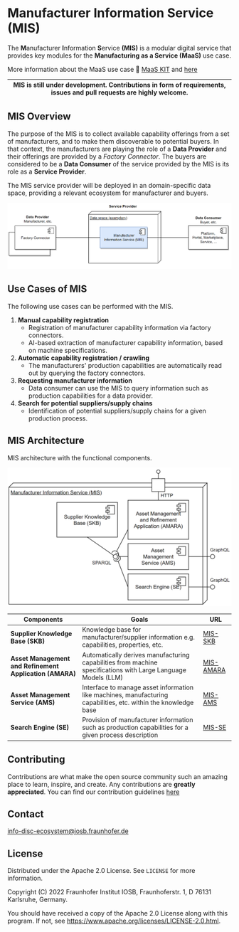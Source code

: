 # Manufacturer Information Service (MIS)

The **M**anufacturer **I**nformation **S**ervice **(MIS)** is a modular digital service that provides key modules for the **Manufacturing as a Service (MaaS)** use case.

More information about the MaaS use case :blue_book: [MaaS KIT](https://eclipse-tractusx.github.io/docs-kits/kits/Manufacturing%20as%20a%20Service%20Kit/Adoption%20View%20MaaS%20KIT#usecase--domain-explanation) and [here](https://disc-ecosystem.com/maas-usecase/)

| MIS is still under development. Contributions in form of requirements, issues and pull requests are highly welcome. |
|-----------------------------|

## MIS Overview

The purpose of the MIS is to collect available capability offerings from a set of manufacturers, and to make them discoverable to potential buyers. In that context, the manufacturers are playing the role of a **Data Provider** and their offerings are provided by a _Factory Connector_. The buyers are considered to be a **Data Consumer** of the service provided by the MIS is its role as a **Service Provider**.

The MIS service provider will be deployed in an domain-specific data space, providing a relevant ecosystem for manufacturer and buyers.

![MIS_Overview](docs/src/images/MIS_Overview.PNG)


## Use Cases of MIS

The following use cases can be performed with the MIS.

1. **Manual capability registration**
   - Registration of manufacturer capability information via factory connectors.
   - AI-based extraction of manufacturer capability information, based on machine specifications.
2. **Automatic capability registration / crawling**
   - The manufacturers' production capabilities are automatically read out by querying the factory connectors.
3. **Requesting manufacturer information**
   - Data consumer can use the MIS to query information such as production capabilities for a data provider.
4. **Search for potential suppliers/supply chains**
   - Identification of potential suppliers/supply chains for a given production process.


## MIS Architecture

MIS architecture with the functional components.

![MIS_Architecture](docs/src/images/MIS_Architecture.PNG)

| Components    | Goals         | URL           |
| ------------- | ------------- | ------------- |
| **Supplier Knowledge Base (SKB)** | Knowledge base for manufacturer/supplier information e.g. capabilities, properties, etc. | [MIS-SKB](https://github.com/FraunhoferIOSB/MIS-SKB)  |
| **Asset Management and Refinement Application (AMARA)**  | Automatically derives manufacturing capabilities from machine specifications with Large Language Models (LLM)  | [MIS-AMARA](https://github.com/FraunhoferIOSB/MIS-AMARA) |
| **Asset Management Service (AMS)**  | Interface to manage asset information like machines, manufacturing capabilities, etc. within the knowledge base |[MIS-AMS](https://github.com/FraunhoferIOSB/MIS-AMS)  |
| **Search Engine (SE)**  | Provision of manufacturer information such as production capabilities for a given process description  | [MIS-SE](https://github.com/FraunhoferIOSB/MIS-SE)  |

## Contributing

Contributions are what make the open source community such an amazing place to learn, inspire, and create. Any contributions are **greatly appreciated**.
You can find our contribution guidelines [here](CONTRIBUTING.md)

## Contact

info-disc-ecosystem@iosb.fraunhofer.de

## License

Distributed under the Apache 2.0 License. See `LICENSE` for more information.

Copyright (C) 2022 Fraunhofer Institut IOSB, Fraunhoferstr. 1, D 76131 Karlsruhe, Germany.

You should have received a copy of the Apache 2.0 License along with this program. If not, see https://www.apache.org/licenses/LICENSE-2.0.html.
